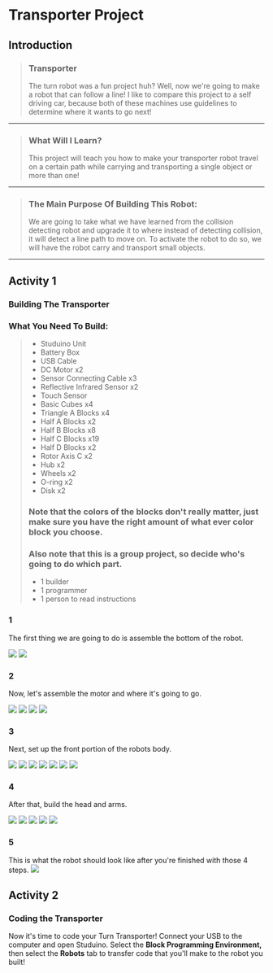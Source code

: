 # Transporter Project
## Introduction
> ### Transporter
> The turn robot was a fun project huh? Well, now we're going to make a robot that can follow a line! I like to compare this project to a self driving car, because both of these machines use guidelines to determine where it wants to go next!

---

> ### What Will I Learn?
> This project will teach you how to make your transporter robot travel on a certain path while carrying and transporting a single object or more than one!

--- 

> ### The Main Purpose Of Building This Robot:
> We are going to take what we have learned from the collision detecting robot and upgrade it to where instead of detecting collision, it will detect a line path to move on. To activate the robot to do so, we will have the robot carry and transport small objects.

--- 

## Activity 1
### Building The Transporter
### What You Need To Build:
> * Studuino Unit
> * Battery Box
> * USB Cable
> * DC Motor x2
> * Sensor Connecting Cable x3
> * Reflective Infrared Sensor x2
> * Touch Sensor
> * Basic Cubes x4
> * Triangle A Blocks x4
> * Half A Blocks x2
> * Half B Blocks x8
> * Half C Blocks x19
> * Half D Blocks x2
> * Rotor Axis C x2
> * Hub x2
> * Wheels x2
> * O-ring x2
> * Disk x2
> ### Note that the colors of the blocks don't really matter, just make sure you have the right amount of what ever color block you choose.
> ### Also note that this is a group project, so decide who's going to do which part.
> * 1 builder
> * 1 programmer
> * 1 person to read instructions

### 1 
The first thing we are going to do is assemble the bottom of the robot.

![](./1.PNG)
![](./2.PNG)

### 2 
Now, let's assemble the motor and where it's going to go.

![](./3.PNG)
![](./4.PNG)
![](./5.PNG)
![](./6.PNG)


### 3 
Next, set up the front portion of the robots body.
 
![](./7.JPG)
![](./8.JPG)
![](./9.JPG)
![](./10.JPG)
![](./11.JPG)
![](./12.JPG)
![](./12.JPG)

### 4
After that, build the head and arms.

![](./14.JPG)
![](./15.JPG)
![](./16.JPG)
![](./17.JPG)
![](./18.JPG)


### 5 
This is what the robot should look like after you're finished with those 4 steps.
![](./19.JPG)

## Activity 2
### Coding the Transporter
Now it's time to code your Turn Transporter! Connect your USB to the computer and open Studuino. Select the **Block Programming Environment,** then select the **Robots** tab to transfer code that you'll make to the robot you built!
